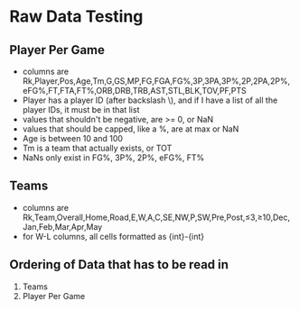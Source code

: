 # Raw Data Testing

## Player Per Game
- columns are Rk,Player,Pos,Age,Tm,G,GS,MP,FG,FGA,FG%,3P,3PA,3P%,2P,2PA,2P%,eFG%,FT,FTA,FT%,ORB,DRB,TRB,AST,STL,BLK,TOV,PF,PTS
- Player has a player ID (after backslash \\), and if I have a list of all the player IDs, it must be in that list
- values that shouldn't be negative, are >= 0, or NaN
- values that should be capped, like a %, are at max or NaN
- Age is between 10 and 100
- Tm is a team that actually exists, or TOT
- NaNs only exist in FG%, 3P%, 2P%, eFG%, FT%

## Teams
- columns are Rk,Team,Overall,Home,Road,E,W,A,C,SE,NW,P,SW,Pre,Post,≤3,≥10,Dec,Jan,Feb,Mar,Apr,May
- for W-L columns, all cells formatted as {int}-{int}


## Ordering of Data that has to be read in
1. Teams
2. Player Per Game
